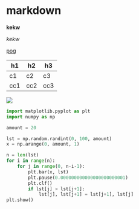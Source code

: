 # markdown

**kekw**

*kekw*

[pog](https://www.youtube.com/watch?v=dQw4w9WgXcQ)



|h1|h2|h3|
|---|---|---|
|c1|c2|c3|
|cc1|cc2|cc3|

![](https://user-images.githubusercontent.com/77541325/183598889-e7b9cf1b-a7b8-4626-a5d5-0ecc4711e13e.jpg)


```python
import matplotlib.pyplot as plt
import numpy as np

amount = 20

lst = np.random.randint(0, 100, amount)
x = np.arange(0, amount, 1)

n = len(lst)
for i in range(n):
    for j in range(0, n-i-1):
        plt.bar(x, lst)
        plt.pause(0.000000000000000000000001)
        plt.clf()
        if lst[j] > lst[j+1]:
            lst[j], lst[j+1] = lst[j+1], lst[j]
plt.show()

```
